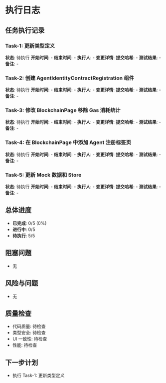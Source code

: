 # 执行日志

## 任务执行记录

### Task-1: 更新类型定义
**状态**: 待执行
**开始时间**: -
**结束时间**: -
**执行人**: -
**变更详情**:
**提交哈希**: -
**测试结果**: -
**备注**: -

### Task-2: 创建 AgentIdentityContractRegistration 组件
**状态**: 待执行
**开始时间**: -
**结束时间**: -
**执行人**: -
**变更详情**:
**提交哈希**: -
**测试结果**: -
**备注**: -

### Task-3: 修改 BlockchainPage 移除 Gas 消耗统计
**状态**: 待执行
**开始时间**: -
**结束时间**: -
**执行人**: -
**变更详情**:
**提交哈希**: -
**测试结果**: -
**备注**: -

### Task-4: 在 BlockchainPage 中添加 Agent 注册标签页
**状态**: 待执行
**开始时间**: -
**结束时间**: -
**执行人**: -
**变更详情**:
**提交哈希**: -
**测试结果**: -
**备注**: -

### Task-5: 更新 Mock 数据和 Store
**状态**: 待执行
**开始时间**: -
**结束时间**: -
**执行人**: -
**变更详情**:
**提交哈希**: -
**测试结果**: -
**备注**: -

## 总体进度
- **已完成**: 0/5 (0%)
- **进行中**: 0/5
- **待执行**: 5/5

## 阻塞问题
- 无

## 风险与问题
- 无

## 质量检查
- 代码质量: 待检查
- 类型安全: 待检查
- UI 一致性: 待检查
- 性能: 待检查

## 下一步计划
- 执行 Task-1: 更新类型定义